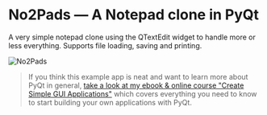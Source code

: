 # No2Pads — A Notepad clone in PyQt

A very simple notepad clone using the QTextEdit widget to handle more or less
everything. Supports file loading, saving and printing.

![No2Pads](screenshot-notepad.png)

> If you think this example app is neat and want to learn more about
PyQt in general, [take a look at my ebook & online course
"Create Simple GUI Applications"](https://martinfitzpatrick.name/create-simple-gui-applications)
which covers everything you need to know to start building your own applications with PyQt.
